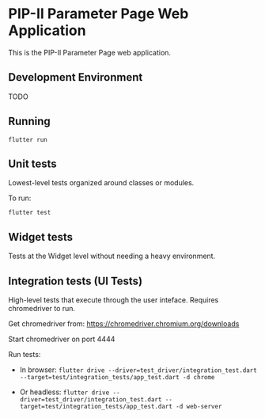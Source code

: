 # PIP-II Parameter Page Web Application

This is the PIP-II Parameter Page web application. 

## Development Environment

TODO

## Running

`flutter run`

## Unit tests

Lowest-level tests organized around classes or modules.

To run:

`flutter test`

## Widget tests

Tests at the Widget level without needing a heavy environment.

## Integration tests (UI Tests)

High-level tests that execute through the user inteface.  Requires chromedriver to run.

Get chromedriver from: https://chromedriver.chromium.org/downloads

Start chromedriver on port 4444

Run tests:

* In browser: `flutter drive --driver=test_driver/integration_test.dart --target=test/integration_tests/app_test.dart -d chrome`

* Or headless: `flutter drive --driver=test_driver/integration_test.dart --target=test/integration_tests/app_test.dart -d web-server`
